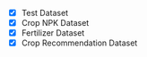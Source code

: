 - [x] Test Dataset
- [x] Crop NPK Dataset
- [x] Fertilizer Dataset
- [x] Crop Recommendation Dataset
